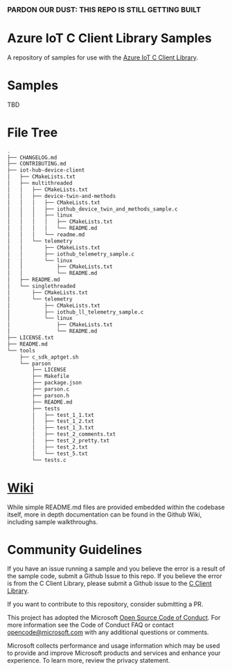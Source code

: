 ### PARDON OUR DUST: THIS REPO IS STILL GETTING BUILT
# Azure IoT C Client Library Samples

A repository of samples for use with the [Azure IoT C Client Library](https://github.com/Azure/azure-iot-sdk-c).

# Samples 

TBD

# File Tree
```bash
.
├── CHANGELOG.md
├── CONTRIBUTING.md
├── iot-hub-device-client
│   ├── CMakeLists.txt
│   ├── multithreaded
│   │   ├── CMakeLists.txt
│   │   ├── device-twin-and-methods
│   │   │   ├── CMakeLists.txt
│   │   │   ├── iothub_device_twin_and_methods_sample.c
│   │   │   ├── linux
│   │   │   │   ├── CMakeLists.txt
│   │   │   │   └── README.md
│   │   │   └── readme.md
│   │   └── telemetry
│   │       ├── CMakeLists.txt
│   │       ├── iothub_telemetry_sample.c
│   │       └── linux
│   │           ├── CMakeLists.txt
│   │           └── README.md
│   ├── README.md
│   └── singlethreaded
│       ├── CMakeLists.txt
│       └── telemetry
│           ├── CMakeLists.txt
│           ├── iothub_ll_telemetry_sample.c
│           └── linux
│               ├── CMakeLists.txt
│               └── README.md
├── LICENSE.txt
├── README.md
└── tools
    ├── c_sdk_aptget.sh
    └── parson
        ├── LICENSE
        ├── Makefile
        ├── package.json
        ├── parson.c
        ├── parson.h
        ├── README.md
        ├── tests
        │   ├── test_1_1.txt
        │   ├── test_1_2.txt
        │   ├── test_1_3.txt
        │   ├── test_2_comments.txt
        │   ├── test_2_pretty.txt
        │   ├── test_2.txt
        │   └── test_5.txt
        └── tests.c
```
# [Wiki](https://github.com/Azure-Samples/azure-iot-samples-c/wiki)

While simple README.md files are provided embedded within the codebase itself, more in depth documentation can be found in the Github Wiki, including sample walkthroughs.

# Community Guidelines

If you have an issue running a sample and you believe the error is a result of the sample code, submit a Github Issue to this repo. If you believe the error is from the C Client Library, please submit a Github issue to the [C Client Library](https://github.com/Azure/azure-iot-sdk-c/issues/new/choose).

If you want to contribute to this repository, consider submitting a PR.

This project has adopted the Microsoft [Open Source Code of Conduct](https://opensource.microsoft.com/codeofconduct). For more information see the Code of Conduct FAQ or contact opencode@microsoft.com with any additional questions or comments.

Microsoft collects performance and usage information which may be used to provide and improve Microsoft products and services and enhance your experience. To learn more, review the privacy statement.

